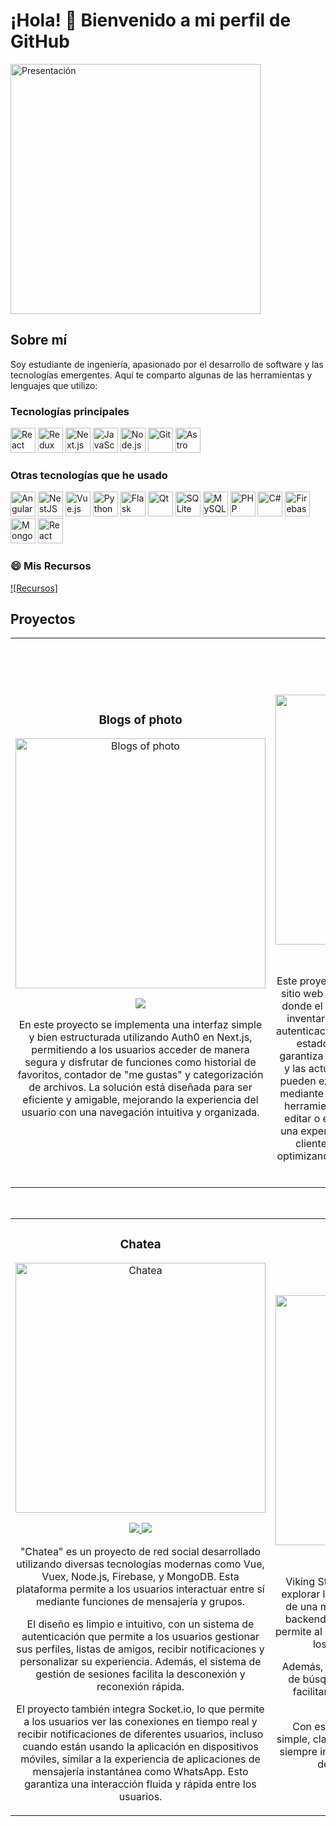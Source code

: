 # ¡Hola! 👋 Bienvenido a mi perfil de GitHub

<img src="https://github.com/lefasom/imagenes/blob/main/presentacion.jpg?raw=true" alt="Presentación" style="width:400px; object-fit: contain;">


## Sobre mí

Soy estudiante de ingeniería, apasionado por el desarrollo de software y las tecnologías emergentes. Aquí te comparto algunas de las herramientas y lenguajes que utilizo:

### Tecnologías principales
<p>
  <img src="https://cdn.jsdelivr.net/gh/devicons/devicon/icons/react/react-original.svg" alt="React" style="width:40px; object-fit: contain;"/>
  <img src="https://cdn.jsdelivr.net/gh/devicons/devicon/icons/redux/redux-original.svg" alt="Redux" style="width:40px; object-fit: contain;"/>
  <img src="https://cdn.jsdelivr.net/gh/devicons/devicon/icons/nextjs/nextjs-original.svg" alt="Next.js" style="width:40px; object-fit: contain;"/>
  <img src="https://cdn.jsdelivr.net/gh/devicons/devicon/icons/javascript/javascript-original.svg" alt="JavaScript" style="width:40px; object-fit: contain;"/>
  <img src="https://cdn.jsdelivr.net/gh/devicons/devicon/icons/nodejs/nodejs-original.svg" alt="Node.js" style="width:40px; object-fit: contain;"/>
  <img src="https://cdn.jsdelivr.net/gh/devicons/devicon/icons/git/git-original.svg" alt="Git" style="width:40px; object-fit: contain;"/>
  <img src="https://astro.build/assets/press/astro-icon-light.png" alt="Astro JS" style="width:40px; object-fit: contain;"/>
</p>


### Otras tecnologías que he usado
<p>
  <img src="https://cdn.jsdelivr.net/gh/devicons/devicon/icons/angularjs/angularjs-original.svg" alt="Angular" style="width:40px; object-fit: contain;"/>
  <img src="https://miro.medium.com/v2/resize:fit:1400/1*s9kgU8F1eB7Tzs7sG0YhBg.jpeg" alt="NestJS" style="width:40px; object-fit: contain;"/>
  <img src="https://cdn.jsdelivr.net/gh/devicons/devicon/icons/vuejs/vuejs-original.svg" alt="Vue.js" style="width:40px; object-fit: contain;"/>
  <img src="https://cdn.jsdelivr.net/gh/devicons/devicon/icons/python/python-original.svg" alt="Python" style="width:40px; object-fit: contain;"/>
  <img src="https://user-images.githubusercontent.com/51070104/268566349-c41e65a5-2ab9-4b54-8cbc-350ab6da746c.png" alt="Flask" style="width:40px; object-fit: contain;"/>
  <img src="https://cdn.jsdelivr.net/gh/devicons/devicon/icons/qt/qt-original.svg" alt="Qt" style="width:40px; object-fit: contain;"/>
  <img src="https://cdn.jsdelivr.net/gh/devicons/devicon/icons/sqlite/sqlite-original.svg" alt="SQLite" style="width:40px; object-fit: contain;"/>
  <img src="https://cdn.jsdelivr.net/gh/devicons/devicon/icons/mysql/mysql-original.svg" alt="MySQL" style="width:40px; object-fit: contain;"/>
  <img src="https://cdn.jsdelivr.net/gh/devicons/devicon/icons/php/php-original.svg" alt="PHP" style="width:40px; object-fit: contain;"/>
  <img src="https://cdn.jsdelivr.net/gh/devicons/devicon/icons/csharp/csharp-original.svg" alt="C#" style="width:40px; object-fit: contain;"/>
  <img src="https://cdn.jsdelivr.net/gh/devicons/devicon/icons/firebase/firebase-plain.svg" alt="Firebase" style="width:40px; object-fit: contain;"/>
  <img src="https://cdn.jsdelivr.net/gh/devicons/devicon/icons/mongodb/mongodb-original.svg" alt="MongoDB" style="width:40px; object-fit: contain;"/>
  <img src="https://cdn.jsdelivr.net/gh/devicons/devicon/icons/react/react-original.svg" alt="React Native" style="width:40px; object-fit: contain;"/>
</p>


### 😄 Mis Recursos
[![Recursos]](https://agenda-web-ochre.vercel.app)

## Proyectos 
<table>
<tr>
<td width="50%">
<h3 align="center">Blogs of photo</h3>
<div align="center">
<a href="https://blogs-of-photo-git-main-lefasom.vercel.app" target="_blank"><img src="https://github.com/lefasom/imagenes/blob/main/p1.png" style="width:400px; object-fit: contain;" alt="Blogs of photo"></a>
<p>
<a href="https://github.com/lefasom/blogs-of-photo" target="_blank">
<img src="https://img.shields.io/badge/FRONT-ff9?style=for-the-badge&logo=github&logoColor=black">
</a>
</p>
<p>En este proyecto se implementa una interfaz simple y bien estructurada utilizando Auth0 en Next.js, permitiendo a los usuarios acceder de manera segura y disfrutar de funciones como historial de favoritos, contador de "me gustas" y categorización de archivos. La solución está diseñada para ser eficiente y amigable, mejorando la experiencia del usuario con una navegación intuitiva y organizada.</p>
</div>
                                                                                      
</td>

<td width="50%">
               <br>
<h3 align="center">La Serafina</h3>
<div align="center">                                       
<a href="https://serafinamarket.vercel.app" target="_blank"><img src="https://github.com/lefasom/imagenes/blob/main/serafina.png" style="width:400px; object-fit: contain;" alt="La Serafina"></a>
<br>
<p>
<a href="https://github.com/lefasom/la-serafina-2.0" target="_blank">
<img src="https://img.shields.io/badge/FRONT-80ffaa?style=for-the-badge&logo=github&logoColor=black">
</a>
</p>
<p>Este proyecto utiliza Next.js y Firebase para crear un sitio web dinámico y funcional para una verdulería, donde el propietario puede gestionar fácilmente el inventario del negocio a través de un sistema de autenticación sencillo. El sitio está construido con un estado centralizado utilizando Redux, lo que garantiza una gestión eficiente y fluida de los datos y las actualizaciones en tiempo real. Los usuarios pueden explorar productos, mientras que el dueño, mediante un inicio de sesión simple, tiene acceso a herramientas de gestión que le permiten agregar, editar o eliminar los mismos. Esta solución ofrece una experiencia de usuario amigable tanto para los clientes como para el administrador del sitio, optimizando la operación de la verdulería de manera moderna y eficiente.</p>
</div>                                                             
</td>                                                             
</tr> 
</table>                                                                                 
</div>
<br>

<table>
<tr>
<td width="50%">
<h3 align="center">Chatea</h3>
<div align="center">
<a href="front-chatea.vercel.app" target="_blank"><img src="https://github.com/lefasom/imagenes/blob/main/redsocial.png" style="width:400px; object-fit: contain;" alt="Chatea"></a>
<p>
<a href="https://github.com/lefasom/front-chatea" target="_blank">
<img src="https://img.shields.io/badge/FRONT-ff9?style=for-the-badge&logo=github&logoColor=black">
</a>
<a href="https://github.com/lefasom/back-chatea" target="_blank">
<img src="https://img.shields.io/badge/-BACK-green?style=for-the-badge&color=fbfc40">
</a>
</p>
<p>
"Chatea" es un proyecto de red social desarrollado utilizando diversas tecnologías modernas como Vue, Vuex, Node.js, Firebase, y MongoDB. Esta plataforma permite a los usuarios interactuar entre sí mediante funciones de mensajería y grupos.

El diseño es limpio e intuitivo, con un sistema de autenticación que permite a los usuarios gestionar sus perfiles, listas de amigos, recibir notificaciones y personalizar su experiencia. Además, el sistema de gestión de sesiones facilita la desconexión y reconexión rápida.

El proyecto también integra Socket.io, lo que permite a los usuarios ver las conexiones en tiempo real y recibir notificaciones de diferentes usuarios, incluso cuando están usando la aplicación en dispositivos móviles, similar a la experiencia de aplicaciones de mensajería instantánea como WhatsApp. Esto garantiza una interacción fluida y rápida entre los usuarios.</p>
</div>
                                                                                      
</td>       

<td width="50%">
<h3 align="center">Viking Store</h3>
<div align="center">                                       
<a href="https://viking-store.vercel.app" target="_blank"><img src="https://github.com/lefasom/imagenes/blob/main/tienda.png" style="width:400px; object-fit: contain;" alt="Viking Store"></a>
<p>
<a href="https://github.com/lefasom/viking-store" target="_blank">
<img src="https://img.shields.io/badge/FRONT-ff9?style=for-the-badge&logo=github&logoColor=black">
</a>
</p>
<p>Viking Store es una plataforma en la cual puedes explorar los productos más recientes del mercado, de una manera organizada y fácil de entender. El backend es gestionado mediante un CMS, lo que permite al administrador gestionar de forma eficiente los productos y el contenido del sitio.

Además, ofrece una interfaz con filtros avanzados de búsqueda y categorización para los clientes, facilitando una experiencia rápida y precisa al buscar productos.

Con esta plataforma se busca una interacción simple, clara y amigable, manteniendo a los usuarios siempre informados sobre los últimos lanzamientos de productos y las mejores ofertas.</p>
</div>                                                             
</td>                                                             
</tr> 
</table>
